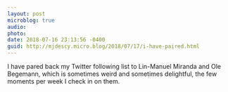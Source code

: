 ```yaml
---
layout: post
microblog: true
audio: 
photo: 
date: 2018-07-16 23:13:56 -0400
guid: http://mjdescy.micro.blog/2018/07/17/i-have-paired.html
---
```

I have pared back my Twitter following list to Lin-Manuel Miranda and Ole Begemann, which is sometimes weird and sometimes delightful, the few moments per week I check in on them.
